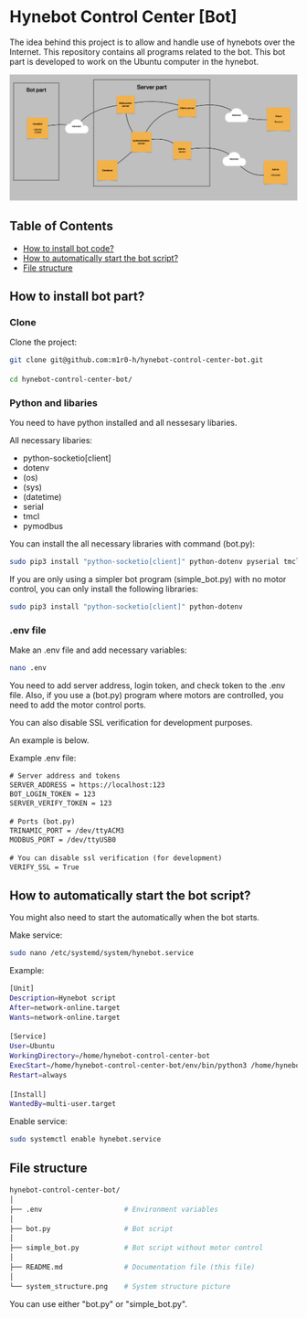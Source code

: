 # Hynebot Control Center [Bot]

The idea behind this project is to allow and handle use of hynebots over the Internet. This repository contains all programs related to the bot. This bot part is developed to work on the Ubuntu computer in the hynebot.

![System structure](system_structure.png)

## Table of Contents

- [How to install bot code?](#how-to-install-bot-part)
- [How to automatically start the bot script?](#how-to-automatically-start-the-bot-script)
- [File structure](#file-structure)

## How to install bot part?

### Clone

Clone the project:

```bash
git clone git@github.com:m1r0-h/hynebot-control-center-bot.git

cd hynebot-control-center-bot/
```

### Python and libaries

You need to have python installed and all nessesary libaries.

All necessary libaries:

- python-socketio[client]
- dotenv
- (os)
- (sys)
- (datetime)
- serial
- tmcl
- pymodbus

You can install the all necessary libraries with command (bot.py):

```bash
sudo pip3 install "python-socketio[client]" python-dotenv pyserial tmcl pymodbus
```

If you are only using a simpler bot program (simple_bot.py) with no motor control, you can only install the following libraries:

```bash
sudo pip3 install "python-socketio[client]" python-dotenv
```

### .env file

Make an .env file and add necessary variables:

```bash
nano .env
```

You need to add server address, login token, and check token to the .env file. Also, if you use a (bot.py) program where motors are controlled, you need to add the motor control ports.

You can also disable SSL verification for development purposes.

An example is below.

Example .env file:

```
# Server address and tokens
SERVER_ADDRESS = https://localhost:123
BOT_LOGIN_TOKEN = 123
SERVER_VERIFY_TOKEN = 123

# Ports (bot.py)
TRINAMIC_PORT = /dev/ttyACM3
MODBUS_PORT = /dev/ttyUSB0

# You can disable ssl verification (for development)
VERIFY_SSL = True
```

## How to automatically start the bot script?

You might also need to start the automatically when the bot starts.

Make service:

```bash
sudo nano /etc/systemd/system/hynebot.service
```

Example:

```bash
[Unit]
Description=Hynebot script
After=network-online.target
Wants=network-online.target

[Service]
User=Ubuntu
WorkingDirectory=/home/hynebot-control-center-bot
ExecStart=/home/hynebot-control-center-bot/env/bin/python3 /home/hynebot-control-center-bot/bot.py
Restart=always

[Install]
WantedBy=multi-user.target
```

Enable service:

```bash
sudo systemctl enable hynebot.service
```

## File structure

```bash
hynebot-control-center-bot/
│
├── .env                    # Environment variables
│
├── bot.py                  # Bot script
│
├── simple_bot.py           # Bot script without motor control
│
├── README.md               # Documentation file (this file)
│
└── system_structure.png    # System structure picture
```

You can use either "bot.py" or "simple_bot.py".
